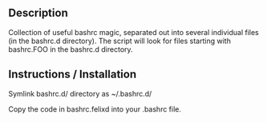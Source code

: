 Description
-----------

Collection of useful bashrc magic, separated out into several individual files
(in the bashrc.d directory).  The script will look for files starting with
bashrc.FOO in the bashrc.d directory.


Instructions / Installation
---------------------------

Symlink bashrc.d/ directory as ~/.bashrc.d/

Copy the code in bashrc.felixd into your .bashrc file.
